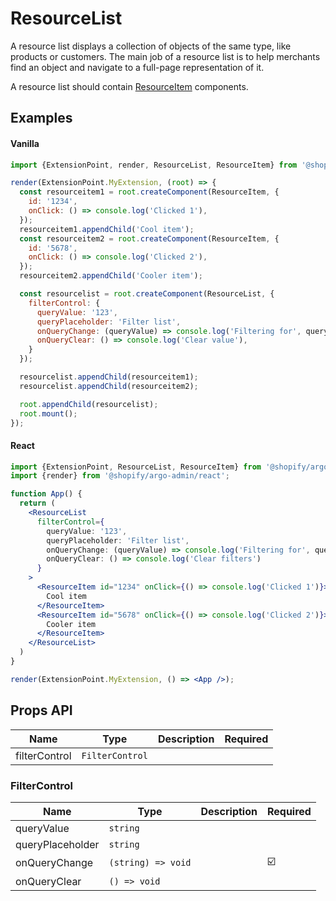 # ResourceList

A resource list displays a collection of objects of the same type, like products or customers.
The main job of a resource list is to help merchants find an object and navigate to a full-page representation of it.

A resource list should contain [ResourceItem](./ResourceItem.md) components.

## Examples

#### Vanilla

```js
import {ExtensionPoint, render, ResourceList, ResourceItem} from '@shopify/argo-admin';

render(ExtensionPoint.MyExtension, (root) => {
  const resourceitem1 = root.createComponent(ResourceItem, {
    id: '1234',
    onClick: () => console.log('Clicked 1'),
  });
  resourceitem1.appendChild('Cool item');
  const resourceitem2 = root.createComponent(ResourceItem, {
    id: '5678',
    onClick: () => console.log('Clicked 2'),
  });
  resourceitem2.appendChild('Cooler item');

  const resourcelist = root.createComponent(ResourceList, {
    filterControl: {
      queryValue: '123',
      queryPlaceholder: 'Filter list',
      onQueryChange: (queryValue) => console.log('Filtering for', queryValue),
      onQueryClear: () => console.log('Clear value'),
    }
  });

  resourcelist.appendChild(resourceitem1);
  resourcelist.appendChild(resourceitem2);

  root.appendChild(resourcelist);
  root.mount();
});
```

#### React

```jsx
import {ExtensionPoint, ResourceList, ResourceItem} from '@shopify/argo-admin';
import {render} from '@shopify/argo-admin/react';

function App() {
  return (
    <ResourceList
      filterControl={
        queryValue: '123',
        queryPlaceholder: 'Filter list',
        onQueryChange: (queryValue) => console.log('Filtering for', queryValue)
        onQueryClear: () => console.log('Clear filters')
      }
    >
      <ResourceItem id="1234" onClick={() => console.log('Clicked 1')}>
        Cool item
      </ResourceItem>
      <ResourceItem id="5678" onClick={() => console.log('Clicked 2')}>
        Cooler item
      </ResourceItem>
    </ResourceList>
  )
}

render(ExtensionPoint.MyExtension, () => <App />);
```

## Props API

| Name          | Type            | Description | Required |
| ------------- | --------------- | ----------- | -------- |
| filterControl | `FilterControl` |             |          |

### FilterControl

| Name             | Type               | Description | Required |
| ---------------- | ------------------ | ----------- | -------- |
| queryValue       | `string`           |             |          |
| queryPlaceholder | `string`           |             |          |
| onQueryChange    | `(string) => void` |             | ☑️       |
| onQueryClear     | `() => void`       |             |          |
